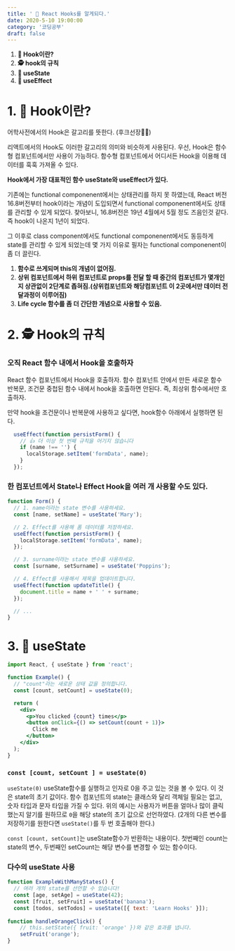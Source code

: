 ```yaml
---
title: ' 🥍 React Hooks를 알게되다.'
date: 2020-5-10 19:00:00
category: '코딩공부'
draft: false
---
```




1. **🥍 Hook이란?**
2. **🕵️ hook의 규칙**
3. **🚥 useState**
4. **🚏 useEffect**



# 1. 🥍 Hook이란?

어학사전에서의 Hook은 갈고리를 뜻한다. (후크선장🏴‍☠️)

리액트에서의 Hook도 이러한 갈고리의 의미와 비슷하게 사용된다. 우선, Hook은 함수형 컴포넌트에서만 사용이 가능하다. 함수형 컴포넌트에서 어디서든 Hook을 이용해 데이터를 훅훅 가져올 수 있다.

**Hook에서 가장 대표적인 함수 useState와 useEffect가 있다.**

기존에는 functional componenent에서는 상태관리를 하지 못 하였는데, React 버전 16.8버전부터 hook이라는 개념이 도입되면서 functional componenent에서도 상태를 관리할 수 있게 되었다. 찾아보니, 16.8버전은 19년 4월에서 5월 정도 즈음인것 같다. 즉 hook이 나온지 1년이 되었다.

그 이후로 class component에서도 functional componenent에서도 동등하게 state를 관리할 수 있게 되었는데 몇 가지 이유로 필자는 functional componenent이 좀 더 끌린다.



1. **함수로 쓰게되며 this의 개념이 없어짐.**
2. **상위 컴포넌트에서 하위 컴포넌트로 props를 전달 할 때 중간의 컴포넌트가 몇개인지 상관없이 2단계로 좁혀짐.(상위컴포넌트와 해당컴포넌트 이 2곳에서만 데이터 전달과정이 이루어짐)**
3. **Life cycle 함수를 좀 더 간단한 개념으로 사용할 수 있음.**



# 2. 🕵️ Hook의 규칙

### 오직 React 함수 내에서 Hook을 호출하자

 React 함수 컴포넌트에서 Hook을 호출하자. 함수 컴포넌트 안에서 만든 새로운 함수 반복문, 조건문 중첩된 함수 내에서 hook을 호출하면 안된다. 즉, 최상위 함수에서만 호출하자.

만약 hook을 조건문이나 반복문에 사용하고 싶다면, hook함수 아래에서 실행하면 된다.

```jsx
  useEffect(function persistForm() {
    // 👍 더 이상 첫 번째 규칙을 어기지 않습니다
    if (name !== '') {
      localStorage.setItem('formData', name);
    }
  });
```



### 한 컴포넌트에서 State나 Effect Hook을 여러 개 사용할 수도 있다.

```jsx
function Form() {
  // 1. name이라는 state 변수를 사용하세요.
  const [name, setName] = useState('Mary');

  // 2. Effect를 사용해 폼 데이터를 저장하세요.
  useEffect(function persistForm() {
    localStorage.setItem('formData', name);
  });

  // 3. surname이라는 state 변수를 사용하세요.
  const [surname, setSurname] = useState('Poppins');

  // 4. Effect를 사용해서 제목을 업데이트합니다.
  useEffect(function updateTitle() {
    document.title = name + ' ' + surname;
  });

  // ...
}

```







# 3. 🚥 useState

```jsx
import React, { useState } from 'react';

function Example() {
  // "count"라는 새로운 상태 값을 정의합니다.
  const [count, setCount] = useState(0);

  return (
    <div>
      <p>You clicked {count} times</p>
      <button onClick={() => setCount(count + 1)}>
        Click me
      </button>
    </div>
  );
}

```



### `const [count, setCount ] = useState(0)`

`useState(0)` useState함수를 실행하고 인자로 0을 주고 있는 것을 볼 수 있다. 이 것은 state의 초기 값이다. 함수 컴포넌트의 state는 클래스와 달리 객체일 필요는 없고, 숫자 타입과 문자 타입을 가질 수 있다. 위의 예시는 사용자가 버튼을 얼마나 많이 클릭했는지 알기를 원하므로 `0`을 해당 state의 초기 값으로 선언하였다. (2개의 다른 변수를 저장하기를 원한다면 `useState()`를 두 번 호출해야 한다.)



`const [count, setCount]`는 useState함수가 반환하는 내용이다. 첫번째인 count는 state의 변수, 두번째인 setCount는 해당 변수를 변경할 수 있는 함수이다.



### 다수의 useState 사용

```jsx
function ExampleWithManyStates() {
  // 여러 개의 state를 선언할 수 있습니다!
  const [age, setAge] = useState(42);
  const [fruit, setFruit] = useState('banana');
  const [todos, setTodos] = useState([{ text: 'Learn Hooks' }]);
  
function handleOrangeClick() {
    // this.setState({ fruit: 'orange' })와 같은 효과를 냅니다.
    setFruit('orange');
}
```

